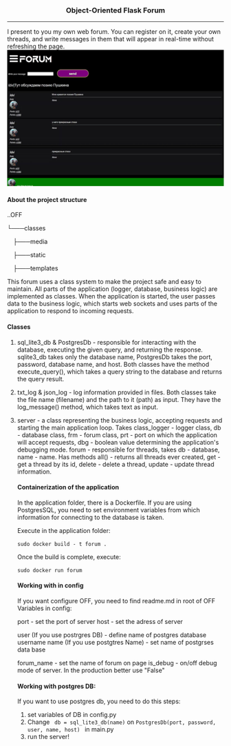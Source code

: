 <H3 align="center">Object-Oriented Flask Forum </H3>
<hr>
I present to you my own web forum. You can register on it, create your own threads, and write messages in them that will appear in real-time without refreshing the page.




<img src="screenshot.jpg">
<H4>About the project structure</H4>
..OFF<p>
└───classes<p>
&emsp;├───media<p>
&emsp;├───static<p>
&emsp;├───templates<p>
This forum uses a class system to make the project safe and easy to maintain. All parts of the application (logger, database, business logic) are implemented as classes. When the application is started, the user passes data to the business logic, which starts web sockets and uses parts of the application to respond to incoming requests.

<H4>Classes</H4>

<ol>
 <li>sql_lite3_db & PostgresDb - responsible for interacting with the database, executing the given query, and returning the response. sqlite3_db takes only the database name, PostgresDb takes the port, password, database name, and host. Both classes have the method execute_query(), which takes a query string to the database and returns the query result. </li>
 <li>
 
 txt_log & json_log - log information provided in files. Both classes take the file name (filename) and the path to it (path) as input. They have the log_message() method, which takes text as input.

 </li>

 <li>
server - a class representing the business logic, 
accepting requests and starting the main application loop. 
Takes class_logger - logger class, 
db - database class, frm - forum class, 
prt - port on which the application will accept requests, 
dbg - boolean value determining the application's debugging mode.
forum - responsible for threads, takes db - database,
name - name. Has methods all() - returns all threads ever created, 
get - get a thread by its id,
delete - delete a thread, update - update thread information.
 </li>


 <H4>Containerization of the application</H4>
 In the application folder, there is a Dockerfile. If you are using PostgresSQL, you need to set environment variables 
 from which information for connecting to the database is taken.
 <p>
 Execute in the application folder: 

 ```
 sudo docker build - t forum .
 ```
 
 Once the build is complete, execute:

 ```
 sudo docker run forum
 ```

<H4> Working with in config </H4>
 If you want configure OFF, you need to find readme.md in root of OFF
 Variables in config:
 
 port - set the port of server
 host - set the adress of server

 user (If you use postrgres DB) - define name of postgres database username
 name (If you use postgtres Name) - set name of postgrses data base

 forum_name - set the name of forum on page
 is_debug - on/off debug mode of server. In the production better use "False"

<h4> Working with postgres DB: </h4>

If you want to  use postgres db, you need to do this steps:

<ol>
<li>
set variables of DB in config.py
</li>
<li>
Change <code> db = sql_lite3_db(name)</code> on <code>PostgresDb(port, password, user, name, host) </code> in main.py
</li>
<li>
run the server!
</li>


</ol>